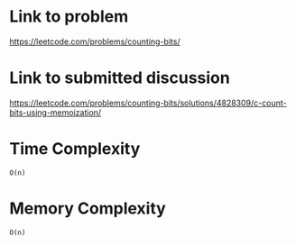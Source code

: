 # Link to problem
https://leetcode.com/problems/counting-bits/

# Link to submitted discussion
https://leetcode.com/problems/counting-bits/solutions/4828309/c-count-bits-using-memoization/

# Time Complexity
`O(n)`

# Memory Complexity
`O(n)`
